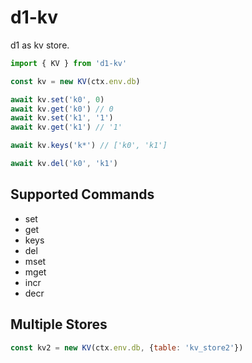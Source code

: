 # d1-kv

d1 as kv store.

```js
import { KV } from 'd1-kv'

const kv = new KV(ctx.env.db)

await kv.set('k0', 0)
await kv.get('k0') // 0
await kv.set('k1', '1')
await kv.get('k1') // '1'

await kv.keys('k*') // ['k0', 'k1']

await kv.del('k0', 'k1')
```

## Supported Commands

- set
- get
- keys
- del
- mset
- mget
- incr
- decr

## Multiple Stores

```js
const kv2 = new KV(ctx.env.db, {table: 'kv_store2'})
```